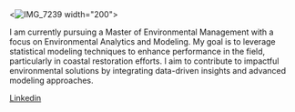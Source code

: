 ##

<![IMG_7239](https://github.com/user-attachments/assets/42f0428a-413d-47d3-8403-e4e0bb929c25) width="200">

I am currently pursuing a Master of Environmental Management with a focus on Environmental Analytics and Modeling. My goal is to leverage statistical modeling techniques to enhance performance in the field, particularly in coastal restoration efforts. I aim to contribute to impactful environmental solutions by integrating data-driven insights and advanced modeling approaches.

[Linkedin](www.linkedin.com/in/masonibrahim)
